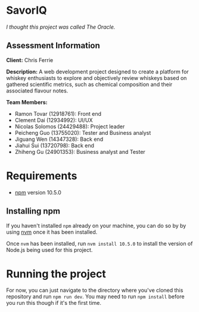 # SavorIQ
*I thought this project was called The Oracle.*

## Assessment Information
**Client:** Chris Ferrie

**Description:** A web development project designed to create a platform for whiskey enthusiasts to explore and objectively review whiskeys based on gathered scientific metrics, such as chemical composition and their associated flavour notes.

**Team Members:**
- Ramon Tovar (12918761): Front end
- Clement Dai (12934992): UI/UX
- Nicolas Solomos (24429488): Project leader
- Peicheng Guo (13755020): Tester and Business analyst
- Jiguang Wen (14347328): Back end
- Jiahui Sui (13720798): Back end
- Zhiheng Gu (24901353): Business analyst and Tester

# Requirements
- [npm](https://docs.npmjs.com/downloading-and-installing-node-js-and-npm) version 10.5.0

## Installing npm
If you haven't installed `npm` already on your machine, you can do so by 
by using [nvm](https://github.com/nvm-sh/nvm) once it has been installed.

Once `nvm` has been installed, run `nvm install 10.5.0` to install the version of 
Node.js being used for this project.

# Running the project
For now, you can just navigate to the directory where you've cloned this
repository and run `npm run dev`. You may need to run `npm install` before you 
run this though if it's the first time.
